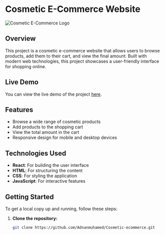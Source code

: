 
# Cosmetic E-Commerce Website

![Cosmetic E-Commerce Logo](https://your-logo-url.com/logo.png) <!-- Replace with an actual logo URL if you have one -->

## Overview

This project is a cosmetic e-commerce website that allows users to browse products, add them to their cart, and view the final amount. Built with modern web technologies, this project showcases a user-friendly interface for shopping online.

## Live Demo

You can view the live demo of the project [here](https://cosmetic-ecommerce-md-adnans-projects.vercel.app/).

## Features

- Browse a wide range of cosmetic products
- Add products to the shopping cart
- View the total amount in the cart
- Responsive design for mobile and desktop devices

## Technologies Used

- **React**: For building the user interface
- **HTML**: For structuring the content
- **CSS**: For styling the application
- **JavaScript**: For interactive features

## Getting Started

To get a local copy up and running, follow these steps:

1. **Clone the repository:**
   ```bash
   git clone https://github.com/Adnanmuhamed/Cosmetic-ecommerce.git

